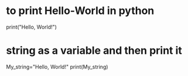 # to print Hello-World in python
print("Hello, World!")

# string as a variable and then print it 
My_string="Hello, World!"
print(My_string)

